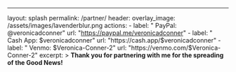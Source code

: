 ---
layout: splash
permalink: /partner/
header:
  overlay_image: /assets/images/lavenderblur.png
  actions:
    - label: "<i class='fas fa-paypal'></i> PayPal: @veronicadconner"
      url: "https://paypal.me/veronicadconner"
    - label: "<i class='fas fa-usd'></i> Cash App: $veronicadconner"
      url: "https://cash.app/$veronicadconner"
    - label: "<i class='fas fa-venmo'></i> Venmo: $Veronica-Conner-2"
      url: "https://venmo.com/$Veronica-Conner-2"
excerpt: >
  <b>Thank you for partnering with me for the spreading of the Good News!</b>
